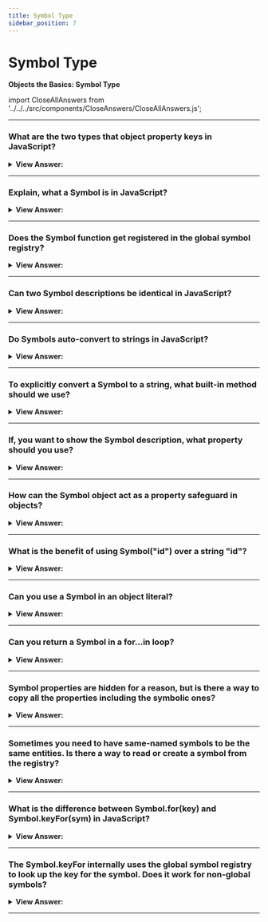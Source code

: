 ```yaml
---
title: Symbol Type
sidebar_position: 7
---
```


# Symbol Type

**Objects the Basics: Symbol Type**

<head>
  <title>Symbol Type - JavaScript Interview Questions & Answers</title>
  <meta charSet="utf-8" />
</head>

import CloseAllAnswers from '../../../src/components/CloseAnswers/CloseAllAnswers.js';

<CloseAllAnswers />

---

### What are the two types that object property keys in JavaScript?

<details>
  <summary><strong>View Answer:</strong></summary>
  <div>
  <div><strong>Interview Response:</strong> By specification, object property keys may be either of string or symbol type. Not numbers, not Booleans, only strings or symbols, these two types.
</div>
  </div>
</details>

---

### Explain, what a Symbol is in JavaScript?

<details>
  <summary><strong>View Answer:</strong></summary>
  <div>
  <div><strong>Interview Response:</strong> The data type symbol is a primitive data type. The Symbol() object returns a value of type symbol, it has static properties that expose several members of built-in objects, it also has static methods that expose the global symbol registry, and resembles a built-in object class. A “symbol” represents a unique identifier.
</div><br />
  <div><strong className="codeExample">Code Example:</strong><br /><br />

  <div></div>

```js
let sym1 = Symbol();
let sym2 = Symbol('foo');
let sym3 = Symbol('foo');

Symbol('foo') === Symbol('foo'); // false, Symbol returns a unique
```

  </div>
  </div>
</details>

---

### Does the Symbol function get registered in the global symbol registry?

<details>
  <summary><strong>View Answer:</strong></summary>
  <div>
  <div><strong>Interview Response:</strong> No, the Symbol object does not create a global symbol that is available in your whole codebase. To create symbols available across files and even across realms (each of which has its own global scope), use the methods Symbol.for() and Symbol.keyFor() to set and retrieve symbols from the global symbol registry.
</div>
  </div>
</details>

---

### Can two Symbol descriptions be identical in JavaScript?

<details>
  <summary><strong>View Answer:</strong></summary>
  <div>
  <div><strong>Interview Response:</strong> The description can be identical, but the value is unique and will return false if both values are compared.
</div><br />
  <div><strong className="codeExample">Code Example:</strong><br /><br />

  <div></div>

```js
let id1 = Symbol('id');
let id2 = Symbol('id');

alert(id1 == id2); // false
```

  </div>
  </div>
</details>

---

### Do Symbols auto-convert to strings in JavaScript?

<details>
  <summary><strong>View Answer:</strong></summary>
  <div>
  <div><strong>Interview Response:</strong> Most values in JavaScript support implicit conversion to a string, but symbol is rare and unique. It does not auto-convert to a string. This is an intentional “language guard” against messing up, because strings and symbols are fundamentally different and should not accidentally convert one into another.
</div><br />
  <div><strong className="codeExample">Code Example:</strong><br /><br />

  <div></div>

```js
let id = Symbol('id');
alert(id); // TypeError: Cannot convert a Symbol value to a string

// Solution
let id = Symbol('id');
alert(id.toString()); // Symbol(id), now it works
```

  </div>
  </div>
</details>

---

### To explicitly convert a Symbol to a string, what built-in method should we use?

<details>
  <summary><strong>View Answer:</strong></summary>
  <div>
  <div><strong>Interview Response:</strong> We should call the toString() method explicitly in order to convert a Symbol to a string.
</div><br />
  <div><strong className="codeExample">Code Example:</strong><br /><br />

  <div></div>

```js
let id = Symbol('id');
alert(id.toString()); // Symbol(id), now it works
```

  </div>
  </div>
</details>

---

### If, you want to show the Symbol description, what property should you use?

<details>
  <summary><strong>View Answer:</strong></summary>
  <div>
  <div><strong>Interview Response:</strong> To get symbol description to show the description only. We should use the description property.
</div><br />
  <div><strong className="codeExample">Code Example:</strong><br /><br />

  <div></div>

```js
let id = Symbol('id');
alert(id.description); // returns id
```

  </div>
  </div>
</details>

---

### How can the Symbol object act as a property safeguard in objects?

<details>
  <summary><strong>View Answer:</strong></summary>
  <div>
  <div><strong>Interview Response:</strong> Symbols can create hidden object properties, that cannot be overwritten or accidentally accessed. Unique properties like ids can conflict with ids or act as a hidden property that cannot be accessed by external libraries that we may want to use in our code.
</div><br />
  <div><strong className="codeExample">Code Example:</strong><br /><br />

  <div></div>

```js
let user = {
  // belongs to another code
  name: 'John',
};

let id = Symbol('id');

user[id] = 1;

alert(user[id]);
// returns 1, in user[id], we can access the data using the symbol as the key
```

  </div>
  </div>
</details>

---

### What is the benefit of using Symbol("id") over a string "id"?

<details>
  <summary><strong>View Answer:</strong></summary>
  <div>
  <div><strong>Interview Response:</strong> As user objects belongs to another code, and that code also works with them, we should not just add any fields to it. That is unsafe. But a symbol cannot be accessed accidentally, the third-party code probably will not even see it, so it is probably all right to do. You can really see it as property conflict resolution that ensures that both code bases do not conflict with one another.
</div><br />
  <div><strong className="codeExample">Code Example:</strong><br /><br />

  <div></div>

```js
// ...
let id = Symbol('id');

user[id] = 'Their id value';
```

  </div><br />
  <div><strong className="codeExample">Code Example:</strong> Conflicting Properties<br /><br />

  <div></div>

```js
let user = { name: 'John' };

// Our script uses "id" property
user.id = 'Our id value';

// ...Another script also wants "id" for its purposes...

user.id = 'Their id value';
// Boom! overwritten by another script!
```

  </div>
  </div>
</details>

---

### Can you use a Symbol in an object literal?

<details>
  <summary><strong>View Answer:</strong></summary>
  <div>
  <div><strong>Interview Response:</strong> Yes, this can be achieved by wrapping the property in square brackets. This allows the property to be a key and not a string.
</div><br />
  <div><strong className="codeExample">Code Example:</strong><br /><br />

  <div></div>

```js
let id = Symbol('id');

let user = {
  name: 'John',
  [id]: 123, // not "id": 123
};
```

  </div>
  </div>
</details>

---

### Can you return a Symbol in a for…in loop?

<details>
  <summary><strong>View Answer:</strong></summary>
  <div>
  <div><strong>Interview Response:</strong> No, you can access it directly, but for…in loop does not return the property. That is a part of the safeguarding of symbolic properties in principle. If another script or a library loops over our object, it will not unexpectedly access a symbolic property.
</div><br />
  <div><strong className="codeExample">Code Example:</strong><br /><br />

  <div></div>

```js
let id = Symbol('id');
let user = {
  name: 'John',
  age: 30,
  [id]: 123,
};

for (let key in user) alert(key); // name, age (no symbols)

// the direct access by the symbol works
alert('Direct: ' + user[id]);
```

  </div>
  </div>
</details>

---

### Symbol properties are hidden for a reason, but is there a way to copy all the properties including the symbolic ones?

<details>
  <summary><strong>View Answer:</strong></summary>
  <div>
  <div><strong>Interview Response:</strong> Yes, symbolic properties can be cloned in an object by using Object.assign to copy both the string and symbol properties. This ensures that all the properties, strings, and symbols, are copied into the newly cloned object.
</div><br />
  <div><strong className="codeExample">Code Example:</strong><br /><br />

  <div></div>

```js
let id = Symbol('id');
let user = {
  [id]: 123,
};

let clone = Object.assign({}, user);

alert(clone[id]); // 123
```

  </div>
  </div>
</details>

---

### Sometimes you need to have same-named symbols to be the same entities. Is there a way to read or create a symbol from the registry?

<details>
  <summary><strong>View Answer:</strong></summary>
  <div>
  <div><strong>Interview Response:</strong> Yes, we can use the Symbol.for(key) that checks the global registry, and then returns it if it is available. Otherwise, it creates a new symbol Symbol(key) and stores in the global registry by the given key. Symbols inside the registry are called global symbols.
</div><br />
  <div><strong className="codeExample">Code Example:</strong><br /><br />

  <div></div>

```js
// read from the global registry
let id = Symbol.for('id'); // if the symbol did not exist, it is created

// read it again (maybe from another part of the code)
let idAgain = Symbol.for('id');

// the same symbol
alert(id === idAgain); // true
```

  </div>
  </div>
</details>

---

### What is the difference between Symbol.for(key) and Symbol.keyFor(sym) in JavaScript?

<details>
  <summary><strong>View Answer:</strong></summary>
  <div>
  <div><strong>Interview Response:</strong> Symbol.for(key) returns a symbol by name and Symbol.keyFor(sym) returns a name by a global symbol.
</div><br />
  <div><strong className="codeExample">Code Example:</strong><br /><br />

  <div></div>

```js
// get symbol by name
let sym = Symbol.for('name');
let sym2 = Symbol.for('id');

// get name by symbol
alert(Symbol.keyFor(sym)); // name
alert(Symbol.keyFor(sym2)); // id
```

  </div>
  </div>
</details>

---

### The Symbol.keyFor internally uses the global symbol registry to look up the key for the symbol. Does it work for non-global symbols?

<details>
  <summary><strong>View Answer:</strong></summary>
  <div>
  <div><strong>Interview Response:</strong> No, because local or non-global symbols are not placed in the global symbol registry.</div><br />
  <div><strong>Technical Response:</strong> Symbol.for(key) returns a symbol by name and Symbol.keyFor(sym) returns a name by a global symbol. If the symbol is not global, it will not be able to find it and returns undefined. Notably, we must remember that all symbols including non-global symbols can return a description.<br /><br />
  </div><br />
  <div><strong className="codeExample">Code Example:</strong><br /><br />

  <div></div>

```js
let globalSymbol = Symbol.for('name');
let localSymbol = Symbol('name');

alert(Symbol.keyFor(globalSymbol)); // name, global symbol
alert(Symbol.keyFor(localSymbol)); // undefined, not global

alert(localSymbol.description); // name
```

  </div>
  </div>
</details>

---
